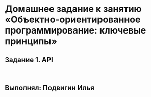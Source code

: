 # Домашнее задание к занятию «Объектно-ориентированное программирование: ключевые принципы»
## Задание 1. API

<br>

## Выполнял: Подвигин Илья
